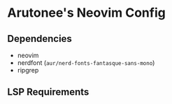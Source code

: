 # Arutonee's Neovim Config
## Dependencies
- neovim
- nerdfont (`aur/nerd-fonts-fantasque-sans-mono`)
- ripgrep
## LSP Requirements
